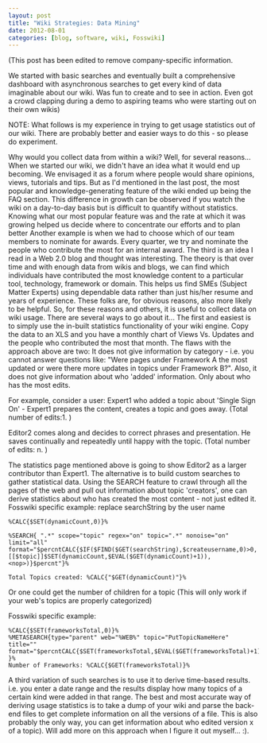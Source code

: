 ```yaml
---
layout: post
title: "Wiki Strategies: Data Mining"
date: 2012-08-01
categories: [blog, software, wiki, Fosswiki]
---
```

(This post has been edited to remove company-specific information. 

We started with basic searches and eventually built a comprehensive dashboard with asynchronous searches to get every kind of data imaginable about our wiki. Was fun to create and to see in action. Even got a crowd clapping during a demo to aspiring teams who were starting out on their own wikis)

NOTE: What follows is my experience in trying to get usage statistics out of our wiki. There are probably better and easier ways to do this - so please do experiment.

Why would you collect data from within a wiki? Well, for several reasons...
When we started our wiki, we didn't have an idea what it would end up becoming. We envisaged it as a forum where people would share opinions, views, tutorials and tips. But as I'd mentioned in the last post, the most popular and knowledge-generating feature of the wiki ended up being the FAQ section. This difference in growth can be observed if you watch the wiki on a day-to-day basis but is difficult to quantify without statistics. Knowing what our most popular feature was and the rate at which it was growing helped us decide where to concentrate our efforts and to plan better
Another example is when we had to choose which of our team members to nominate for awards. Every quarter, we try and nominate the people who contribute the most for an internal award.
The third is an idea I read in a Web 2.0 blog and thought was interesting. The theory is that over time and with enough data from wikis and blogs, we can find which individuals have contributed the most knowledge content to a particular tool, technology, framework or domain. This helps us find SMEs (Subject Matter Experts) using dependable data rather than just his/her resume and years of experience. These folks are, for obvious reasons, also more likely to be helpful.
So, for these reasons and others, it is useful to collect data on wiki usage. There are several ways to go about it...
The first and easiest is to simply use the in-built statistics functionality of your wiki engine. Copy the data to an XLS and you have a monthly chart of Views Vs. Updates and the people who contributed the most that month. The flaws with the approach above are two: 
It does not give information by category - i.e. you cannot answer questions like: "Were pages under Framework A the most updated or were there more updates in topics under Framework B?". 
Also, it does not give information about who 'added' information. Only about who has the most edits. 

For example, consider a user: 
Expert1 who added a topic about 'Single Sign On' - Expert1 prepares the content, creates a topic and goes away. (Total number of edits:1. )

Editor2 comes along and decides to correct phrases and presentation. He saves continually and repeatedly until happy with the topic. (Total number of edits: n. )

The statistics page mentioned above is going to show Editor2 as a larger contributor than Expert1.
The alternative is to build custom searches to gather statistical data. 
Using the SEARCH feature to crawl through all the pages of the web and pull out information about topic 'creators', one can derive statistics about who has created the most content - not just edited it.
Fosswiki specific example: replace searchString by the user name

```
%CALC{$SET(dynamicCount,0)}%

%SEARCH{ ".*" scope="topic" regex="on" topic=".*" nonoise="on" limit="all" format="$percntCALC{$IF($FIND($GET(searchString),$createusername,0)>0, [[$topic]]$SET(dynamicCount,$EVAL($GET(dynamicCount)+1)),<nop>)}$percnt"}%

Total Topics created: %CALC{"$GET(dynamicCount)"}%
```

Or one could get the number of children for a topic (This will only work if your web's topics are properly categorized)

Fosswiki specific example:

```
%CALC{$SET(frameworksTotal,0)}%
%METASEARCH{type="parent" web="%WEB%" topic="PutTopicNameHere" title="" format="$percntCALC{$SET(frameworksTotal,$EVAL($GET(frameworksTotal)+1))}$percnt" }%
Number of Frameworks: %CALC{$GET(frameworksTotal)}%
```

A third variation of such searches is to use it to derive time-based results. i.e. you enter a date range and the results display how many topics of a certain kind were added in that range. 
The best and most accurate way of deriving usage statistics is to take a dump of your wiki and parse the back-end files to get complete information on all the versions of a file. This is also probably the only way, you can get information about who edited version x of a topic). Will add more on this approach when I figure it out myself... :).
